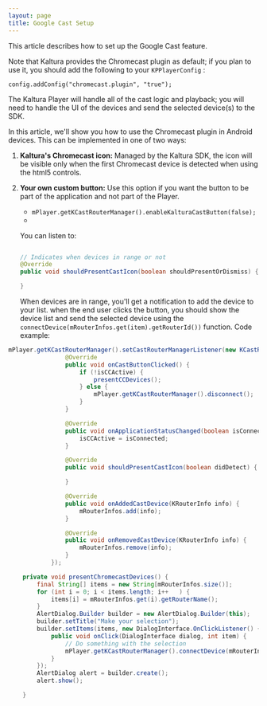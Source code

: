 ```yaml
---
layout: page
title: Google Cast Setup
---
```

This article describes how to set up the Google Cast feature.

Note that Kaltura provides the Chromecast plugin as default; if you plan to use it, you should add the following to your `KPPlayerConfig` :
```
config.addConfig("chromecast.plugin", "true");
```
The Kaltura Player will handle all of the cast logic and playback; you will need to handle the UI of the devices and send the selected device(s) to the SDK.

In this article, we'll show you how to use the Chromecast plugin in Android devices. This can be implemented in one of two ways:

1. **Kaltura's Chromecast icon:**
	Managed by the Kaltura SDK, the icon will be visible only when the first Chromecast device is detected when using the html5 controls.
2. **Your own custom button:**
	Use this option if you want the button to be part of the application and not part of the Player.
	* `mPlayer.getKCastRouterManager().enableKalturaCastButton(false);`
	* 
	You can listen to:
	
	```java
	
	// Indicates when devices in range or not 
	@Override
    public void shouldPresentCastIcon(boolean shouldPresentOrDismiss) {

    }
	```
	When devices are in range, you'll get a notification to add the device to your list.
	when the end user clicks the button, you should show the device list and send the selected device using the `connectDevice(mRouterInfos.get(item).getRouterId())` function.
	Code example:
	
```java
mPlayer.getKCastRouterManager().setCastRouterManagerListener(new KCastRouterManagerListener() {
                @Override
                public void onCastButtonClicked() {
                    if (!isCCActive) {
                        presentCCDevices();
                    } else {
                        mPlayer.getKCastRouterManager().disconnect();
                    }
                }

                @Override
                public void onApplicationStatusChanged(boolean isConnected) {
                    isCCActive = isConnected;
                }

                @Override
                public void shouldPresentCastIcon(boolean didDetect) {

                }

                @Override
                public void onAddedCastDevice(KRouterInfo info) {
                    mRouterInfos.add(info);
                }

                @Override
                public void onRemovedCastDevice(KRouterInfo info) {
                    mRouterInfos.remove(info);
                }
            });

    private void presentChromecastDevices() {
        final String[] items = new String[mRouterInfos.size()];
        for (int i = 0; i < items.length; i++   ) {
            items[i] = mRouterInfos.get(i).getRouterName();
        }
        AlertDialog.Builder builder = new AlertDialog.Builder(this);
        builder.setTitle("Make your selection");
        builder.setItems(items, new DialogInterface.OnClickListener() {
            public void onClick(DialogInterface dialog, int item) {
                // Do something with the selection
                mPlayer.getKCastRouterManager().connectDevice(mRouterInfos.get(item).getRouterId());
            }
        });
        AlertDialog alert = builder.create();
        alert.show();

    }
